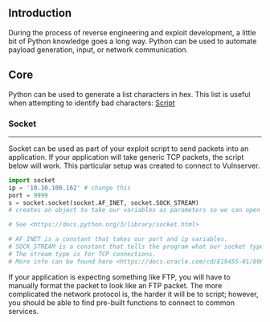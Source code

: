 ## Introduction
During the process of reverse engineering and exploit development, 
a little bit of Python knowledge goes a long way. Python can be used 
to automate payload generation, input, or network communication.
## Core
Python can be used to generate a list characters in hex. This list 
is useful when attempting to identify bad characters:
[Script](badchars.py)
### Socket
---
Socket can be used as part of your exploit script to send packets into 
an application. If your application will take generic TCP packets, the 
script below will work. This particular setup was created to connect 
to Vulnserver.
```python
import socket
ip = '10.10.100.162' # change this
port = 9999
s = socket.socket(socket.AF_INET, socket.SOCK_STREAM) 
# creates an object to take our variables as parameters so we can open the connection. 

# See <https://docs.python.org/3/library/socket.html>

# AF_INET is a constant that takes our port and ip variables.
# SOCK_STREAM is a constant that tells the program what our socket type is. 
# The stream type is for TCP connections. 
# More info can be found here <https://docs.oracle.com/cd/E19455-01/806-1017/sockets-4/index.htmls.connect((ip,port)>)
```
If your application is expecting something like FTP, you will have to 
manually format the packet to look like an FTP packet. The more 
complicated the network protocol is, the harder it will be to script; 
however, you should be able to find pre-built functions to connect to 
common services.

